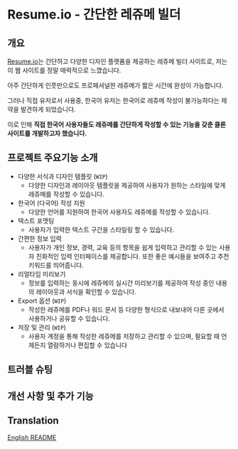 # Resume.io - 간단한 레쥬메 빌더
## 개요
[Resume.io](https://resume.io/)는 간단하고 다양한 디자인 플랫폼을 제공하는 레쥬메 빌더 사이트로, 저는 이 웹 사이트를 정말 매력적으로 느꼈습니다. 

아주 간단하게 인풋만으로도 프로페셔널한 레쥬메가 짧은 시간에 완성이 가능합니다. 

그러나 직접 유저로서 사용중, 한국어 유저는 한국어로 레쥬메 작성이 불가능하다는 제약을 발견하게 되었습니다. 

이로 인해 **직접 한국어 사용자들도 레쥬메를 간단하게 작성할 수 있는 기능을 갖춘 클론 사이트를 개발하고자 했습니다.** 

## 프로젝트 주요기능 소개
- 다양한 서식과 디자인 템플릿 (`WIP`)
	- 다양한 디자인과 레이아웃 템플릿을 제공하여 사용자가 원하는 스타일에 맞게 레쥬메를 작성할 수 있습니다.
- 한국어 (다국어) 작성 지원
	- 다양한 언어를 지원하여 한국어 사용자도 레쥬메를 작성할 수 있습니다.
- 텍스트 포맷팅
	- 사용자가 입력한 텍스트 구간을 스타일링 할 수 있습니다.
- 간편한 정보 입력
	- 사용자가 개인 정보, 경력, 교육 등의 항목을 쉽게 입력하고 관리할 수 있는 사용자 친화적인 입력 인터페이스를 제공합니다. 또한 좋은 예시들을 보여주고 추천 키워드를 띄어줍니다.
- 리얼타임 미리보기
	- 정보를 입력하는 동시에 레쥬메의 실시간 미리보기를 제공하여 작성 중인 내용의 레이아웃과 서식을 확인할 수 있습니다.
- Export 옵션 (`WIP`)
	- 작성한 레쥬메를 PDF나 워드 문서 등 다양한 형식으로 내보내어 다른 곳에서 사용하거나 공유할 수 있습니다.
- 저장 및 관리 (`WIP`)
	- 사용자 계정을 통해 작성한 레쥬메를 저장하고 관리할 수 있으며, 필요할 때 언제든지 열람하거나 편집할 수 있습니다
	
## 트러블 슈팅
## 개선 사항 및 추가 기능

## Translation
[English README](./ENG.md)